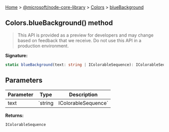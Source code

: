 [Home](./index) &gt; [@microsoft/node-core-library](./node-core-library.md) &gt; [Colors](./node-core-library.colors.md) &gt; [blueBackground](./node-core-library.colors.bluebackground.md)

## Colors.blueBackground() method

> This API is provided as a preview for developers and may change based on feedback that we receive. Do not use this API in a production environment.
> 

<b>Signature:</b>

```typescript
static blueBackground(text: string | IColorableSequence): IColorableSequence;
```

## Parameters

|  Parameter | Type | Description |
|  --- | --- | --- |
|  text | `string | IColorableSequence` |  |

<b>Returns:</b>

`IColorableSequence`

